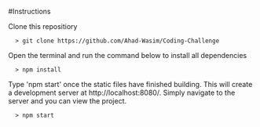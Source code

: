 #Instructions

Clone this repositiory

```
  > git clone https://github.com/Ahad-Wasim/Coding-Challenge
```


Open the terminal and run the command below to install all dependencies

```
  > npm install
```

Type 'npm start' once the static files have finished building. This will create a development server at http://localhost:8080/. Simply navigate to the server and you can view the project.

```
  > npm start
```
